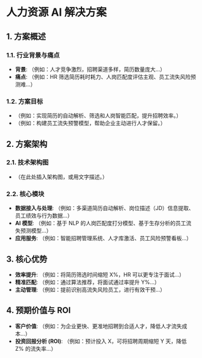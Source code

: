 # 人力资源 AI 解决方案

## 1. 方案概述

### 1.1. 行业背景与痛点
*   **背景**: （例如：人才竞争激烈，招聘渠道多样，简历数量庞大...）
*   **痛点**: （例如：HR 筛选简历耗时耗力、人岗匹配度评估主观、员工流失风险预测难...）

### 1.2. 方案目标
*   （例如：实现简历的自动解析、筛选和人岗智能匹配，提升招聘效率。）
*   （例如：构建员工流失预警模型，帮助企业主动进行人才保留。）

## 2. 方案架构

### 2.1. 技术架构图
*   （在此处插入架构图，或用文字描述。）

### 2.2. 核心模块
*   **数据接入与处理**: （例如：多渠道简历自动解析、岗位描述（JD）信息提取、员工绩效与行为数据...）
*   **AI 模型**: （例如：基于 NLP 的人岗匹配度打分模型、基于生存分析的员工流失预测模型...）
*   **应用服务**: （例如：智能招聘管理系统、人才库激活、员工风险预警看板...）

## 3. 核心优势

*   **效率提升**: （例如：将简历筛选时间缩短 X%，HR 可以更专注于面试...）
*   **精准匹配**: （例如：通过算法推荐，将面试通过率提升 Y%...）
*   **主动管理**: （例如：提前识别高流失风险员工，进行有效干预...）

## 4. 预期价值与 ROI

*   **客户价值**: （例如：为企业更快、更准地招聘到合适人才，降低人才流失成本...）
*   **投资回报分析 (ROI)**: （例如：预计投入 X，可将招聘周期缩短 Y 天，降低 Z% 的流失率...）
